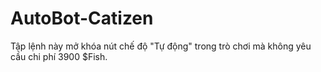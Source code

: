 # AutoBot-Catizen
Tập lệnh này mở khóa nút chế độ "Tự động" trong trò chơi mà không yêu cầu chi phí 3900 $Fish.
